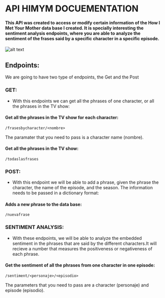 # API HIMYM **DOCUEMENTATION**

#### This API was created to access or modify certain information of the How I Met Your Mother data base I created. It is specially interesting the sentiment analysis endpoints, where you are able to analyze the sentiment of the frases said by a specific character in a specific episode.

![alt text](https://i.gifer.com/origin/88/88906c7c19b03dba4a3606d9d70aa543.gif "Logo Title Text 1")

## Endpoints:
We are going to have two type of endpoints, the Get and the Post
   
   ### GET:
   * With this endpoints we can get all the phrases of one character, or all the phrases in the TV show:
   
   #### **Get all the phrases in the TV show for each character:**
    /frasesbycharacter/<nombre>
   The paramater that you need to pass is a character name (nombre).
   
  #### **Get all the phrases in the TV show:**
    /todaslasfrases
    
  ### POST:
  * With this endpoint we will be able to add a phrase, given the phrase the character, the name of the episode, and the season. The information needs to be passed in a dictionary format:
  
  #### **Adds a new phrase to the data base:**
    /nuevafrase
    
  ### SENTIMENT ANALYSIS:
  * With these endpoints, we will be able to analyze the embedded sentiment in the phrases that are said by the different characters.It will recieve a number that measures the positiveness or negativeness of each phrase.
  
  #### **Get the sentiment of all the phrases from one character in one episode:** 
    /sentiment/<personaje>/<episodio>
  The parameters that you need to pass are a character (personaje) and episode (episodio).
